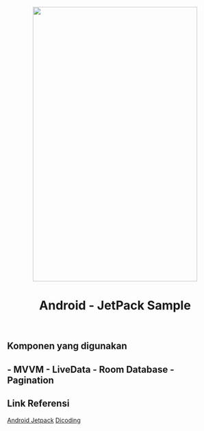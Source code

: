 <p align="center">
<img src="https://github.com/amary21/JetMovieTvCatalogue/blob/master/app/src/main/res/drawable/screenshot.gif" width=384 height=640 alt="" title="screenshot"/>
<br><h1 align="center">Android - JetPack Sample</h1></br>
</p>

<h2>Komponen yang digunakan<h2/>
  - MVVM
  - LiveData
  - Room Database
  - Pagination
  
 <h2>Link Referensi</h2>
 <a href="https://developer.android.com/jetpack">Android Jetpack</a>
 <a href="https://www.dicoding.com/academies/129">Dicoding</a>
  
